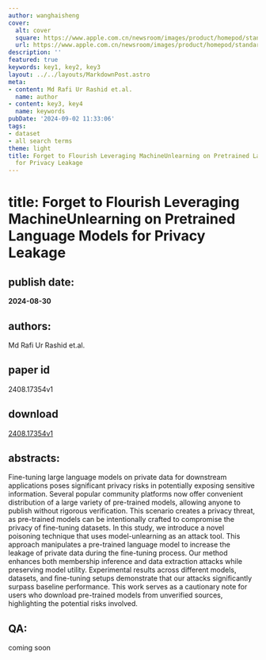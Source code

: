```yaml
---
author: wanghaisheng
cover:
  alt: cover
  square: https://www.apple.com.cn/newsroom/images/product/homepod/standard/Apple-HomePod-hero-230118_big.jpg.large_2x.jpg
  url: https://www.apple.com.cn/newsroom/images/product/homepod/standard/Apple-HomePod-hero-230118_big.jpg.large_2x.jpg
description: ''
featured: true
keywords: key1, key2, key3
layout: ../../layouts/MarkdownPost.astro
meta:
- content: Md Rafi Ur Rashid et.al.
  name: author
- content: key3, key4
  name: keywords
pubDate: '2024-09-02 11:33:06'
tags:
- dataset
- all search terms
theme: light
title: Forget to Flourish Leveraging MachineUnlearning on Pretrained Language Models
  for Privacy Leakage
---
```


# title: Forget to Flourish Leveraging MachineUnlearning on Pretrained Language Models for Privacy Leakage 
## publish date: 
**2024-08-30** 
## authors: 
  Md Rafi Ur Rashid et.al. 
## paper id
2408.17354v1
## download
[2408.17354v1](http://arxiv.org/abs/2408.17354v1)
## abstracts:
Fine-tuning large language models on private data for downstream applications poses significant privacy risks in potentially exposing sensitive information. Several popular community platforms now offer convenient distribution of a large variety of pre-trained models, allowing anyone to publish without rigorous verification. This scenario creates a privacy threat, as pre-trained models can be intentionally crafted to compromise the privacy of fine-tuning datasets. In this study, we introduce a novel poisoning technique that uses model-unlearning as an attack tool. This approach manipulates a pre-trained language model to increase the leakage of private data during the fine-tuning process. Our method enhances both membership inference and data extraction attacks while preserving model utility. Experimental results across different models, datasets, and fine-tuning setups demonstrate that our attacks significantly surpass baseline performance. This work serves as a cautionary note for users who download pre-trained models from unverified sources, highlighting the potential risks involved.
## QA:
coming soon
